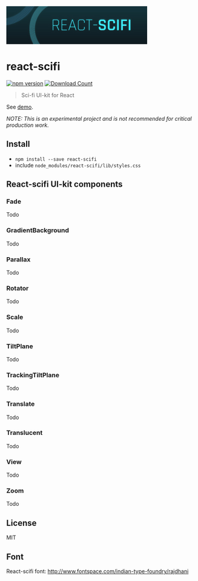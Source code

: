 <img src="react-scifi-logo.jpg" alt="React-Scifi" />

# react-scifi

[![npm version](https://badge.fury.io/js/react-scifi.svg)](https://badge.fury.io/js/react-scifi)
[![Download Count](http://img.shields.io/npm/dm/react-scifi.svg?style=flat-square)](https://npmjs.org/package/react-scifi)

> Sci-fi UI-kit for React

See [demo](https://nygardk.github.io/react-scifi).

_NOTE: This is an experimental project and is not recommended for critical production work._

## Install

* `npm install --save react-scifi`
* include `node_modules/react-scifi/lib/styles.css`

## React-scifi UI-kit components

### Fade

Todo

### GradientBackground

Todo

### Parallax

Todo

### Rotator

Todo

### Scale

Todo

### TiltPlane

Todo

### TrackingTiltPlane

Todo

### Translate

Todo

### Translucent

Todo

### View

Todo

### Zoom

Todo

## License

MIT

## Font

React-scifi font:
http://www.fontspace.com/indian-type-foundry/rajdhani
